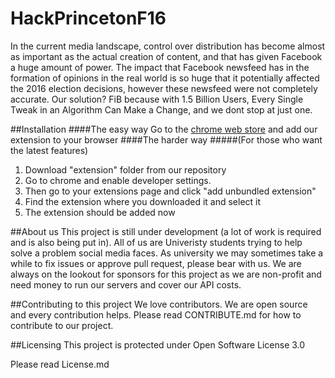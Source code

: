 # HackPrincetonF16

In the current media landscape, control over distribution has become almost as important as the actual creation of content, and that has given Facebook a huge amount of power. The impact that Facebook newsfeed has in the formation of opinions in the real world is so huge that it potentially affected the 2016 election decisions, however these newsfeed were not completely accurate. Our solution? FiB because with 1.5 Billion Users, Every Single Tweak in an Algorithm Can Make a Change, and we dont stop at just one.

##Installation
####The easy way
Go to the [chrome web store](https://chrome.google.com/webstore/detail/fib/ofpheinlpjdffpdakjegbcphdfeekpnn "Chrome Web Store") and add our extension to your browser
####The harder way 
#####(For those who want the latest features)
1. Download "extension" folder from our repository
2. Go to chrome and enable developer settings.
3. Then go to your extensions page and click "add unbundled extension"
4. Find the extension where you downloaded it and select it
5. The extension should be added now

##About us
This project is still under development (a lot of work is required and is also being put in). All of us are Univeristy students trying to help solve a problem social media faces. As university we may sometimes take a while to fix issues or approve pull request, please bear with us. We are always on the lookout for sponsors for this project as we are non-profit and need money to run our servers and cover our API costs.

##Contributing to this project
We love contributors. We are open source and every contribution helps. Please read CONTRIBUTE.md for how to contribute to our project.

##Licensing
This project is protected under Open Software License 3.0

Please read License.md

